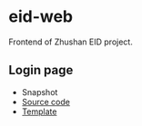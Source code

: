 # eid-web

Frontend of Zhushan EID project.

## Login page
- Snapshot
- [Source code](https://github.com/e-zhushan/eid-web/blob/master/docs/login.html)
- [Template](https://e-zhushan.github.io/eid-web/login.html)
